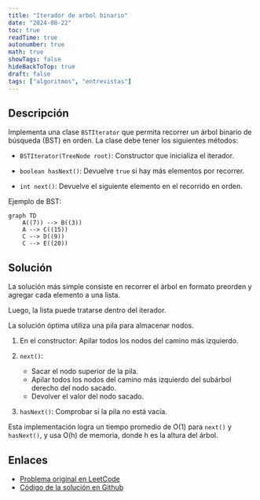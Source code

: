 ```yaml
---
title: "Iterador de arbol binario"
date: "2024-08-22"
toc: true
readTime: true
autonumber: true
math: true
showTags: false
hideBackToTop: true
draft: false
tags: ["algoritmos", "entrevistas"]
---
```


## Descripción

Implementa una clase `BSTIterator` que permita recorrer un árbol binario de búsqueda (BST) en orden. La clase debe tener los siguientes métodos:

- `BSTIterator(TreeNode root)`: Constructor que inicializa el iterador.

- `boolean hasNext()`: Devuelve `true` si hay más elementos por recorrer.

- `int next()`: Devuelve el siguiente elemento en el recorrido en orden.

Ejemplo de BST:

```mermaid
graph TD
    A((7)) --> B((3))
    A --> C((15))
    C --> D((9))
    C --> E((20))
```

## Solución

La solución más simple consiste en recorrer el árbol en formato preorden y agregar cada elemento a una lista.

Luego, la lista puede tratarse dentro del iterador.

La solución óptima utiliza una pila para almacenar nodos.

1. En el constructor: Apilar todos los nodos del camino más izquierdo.

2. `next()`: 
   - Sacar el nodo superior de la pila.
   - Apilar todos los nodos del camino más izquierdo del subárbol derecho del nodo sacado.
   - Devolver el valor del nodo sacado.

3. `hasNext()`: Comprobar si la pila no está vacía.

Esta implementación logra un tiempo promedio de O(1) para `next()` y `hasNext()`, y usa O(h) de memoria, donde h es la altura del árbol.

## Enlaces

* [Problema original en LeetCode](https://leetcode.com/problems/binary-search-tree-iterator)
* [Código de la solución en Github](https://github.com/cdgn-coding/leetcode-practice-guide/blob/main/binary_tree/binary_tree_iterator/index.md)